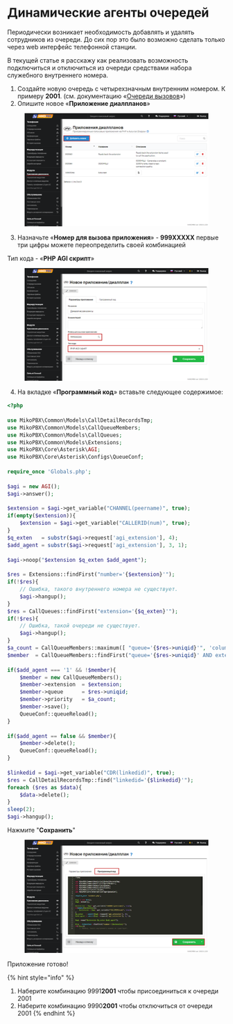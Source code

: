 # Динамические агенты очередей

Периодически возникает необходимость добавлять и удалять сотрудников из очереди. До сих пор это было возможно сделать только через web интерфейс телефонной станции.

В текущей статье я расскажу как реализовать возможность подключиться и отключиться из очереди средствами набора служебного внутреннего номера.

1. Создайте новую очередь с четырехзначным внутренним номером. К примеру **2001**. (см. документацию «[Очереди вызовов](../../manual/telefoniya/call-queues.md)»)
2. Опишите новое «**Приложение диалпланов**»

<figure><img src="../../.gitbook/assets/6 (24).png" alt=""><figcaption></figcaption></figure>

3. Назначьте «**Номер для вызова приложения**» - **999XXXXX** первые три цифры можете переопределить своей комбинацией

&#x20;      Тип кода - «**PHP AGI скрипт**»

<figure><img src="../../.gitbook/assets/7 (7).png" alt=""><figcaption></figcaption></figure>

4. На вкладке «**Программный код**» вставьте следующее содержимое:

```php
<?php

use MikoPBX\Common\Models\CallDetailRecordsTmp;
use MikoPBX\Common\Models\CallQueueMembers;
use MikoPBX\Common\Models\CallQueues;
use MikoPBX\Common\Models\Extensions;
use MikoPBX\Core\Asterisk\AGI;
use MikoPBX\Core\Asterisk\Configs\QueueConf;

require_once 'Globals.php';

$agi = new AGI();
$agi->answer();

$extension = $agi->get_variable("CHANNEL(peername)", true);
if(empty($extension)){
    $extension = $agi->get_variable("CALLERID(num)", true);
}
$q_exten   = substr($agi->request['agi_extension'], 4);
$add_agent = substr($agi->request['agi_extension'], 3, 1);

$agi->noop("$extension $q_exten $add_agent");

$res = Extensions::findFirst("number='{$extension}'");
if(!$res){
    // Ошибка, такого внутреннего номера не существует.
    $agi->hangup();
}
$res = CallQueues::findFirst("extension='{$q_exten}'");
if(!$res){
    // Ошибка, такой очереди не существует.
    $agi->hangup();
}
$a_count = CallQueueMembers::maximum([ "queue='{$res->uniqid}'", 'column' => 'priority'] ) + 1;
$member  = CallQueueMembers::findFirst("queue='{$res->uniqid}' AND extension='{$extension}'");

if($add_agent === '1' && !$member){
    $member = new CallQueueMembers();
    $member->extension  = $extension;
    $member->queue      = $res->uniqid;
    $member->priority   = $a_count;
    $member->save();
    QueueConf::queueReload();
}

if($add_agent == false && $member){
    $member->delete();
    QueueConf::queueReload();
}

$linkedid = $agi->get_variable("CDR(linkedid)", true);
$res = CallDetailRecordsTmp::find("linkedid='{$linkedid}'");
foreach ($res as $data){
    $data->delete();
}
sleep(2);
$agi->hangup();
```

Нажмите "**Сохранить**"

<figure><img src="../../.gitbook/assets/8 (13).png" alt=""><figcaption></figcaption></figure>

Приложение готово!&#x20;

{% hint style="info" %}
1. Наберите комбинацию 9991**2001** чтобы присоединиться к очереди 2001
2. Наберите комбинацию 9990**2001** чтобы отключиться от очереди 2001
{% endhint %}
